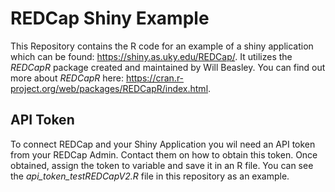 # REDCap Shiny Example
This Repository contains the R code for an example of a shiny application which can be found: https://shiny.as.uky.edu/REDCap/. It utilizes the *REDCapR* package created and maintained by Will Beasley. You can find out more about *REDCapR* here: https://cran.r-project.org/web/packages/REDCapR/index.html. 

## API Token
To connect REDCap and your Shiny Application you wil need an API token from your REDCap Admin. Contact them on how to obtain this token. Once obtained, assign the token to variable and save it in an R file. You can see the *api_token_testREDCapV2.R* file in this repository as an example.
